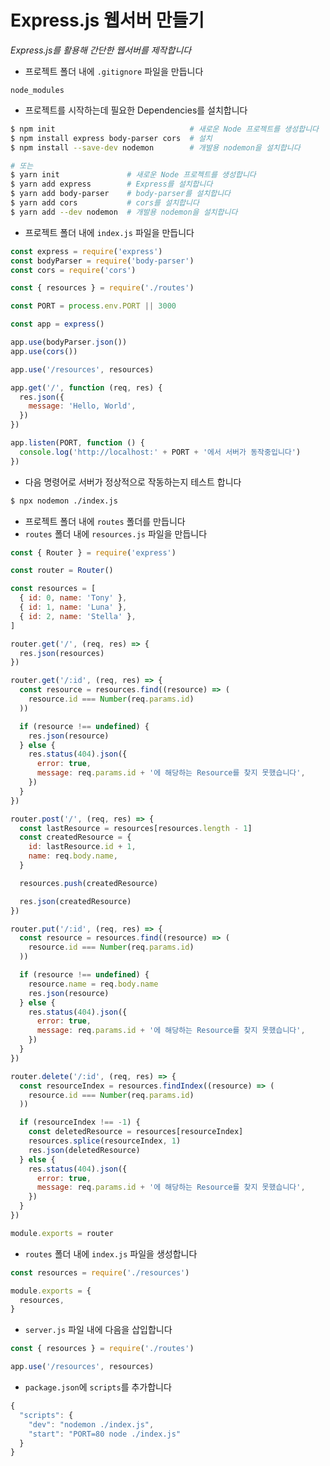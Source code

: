 # Express.js 웹서버 만들기
*Express.js를 활용해 간단한 웹서버를 제작합니다*

- 프로젝트 폴더 내에 `.gitignore` 파일을 만듭니다
```
node_modules
```

- 프로젝트를 시작하는데 필요한 Dependencies를 설치합니다
```bash
$ npm init                              # 새로운 Node 프로젝트를 생성합니다
$ npm install express body-parser cors  # 설치
$ npm install --save-dev nodemon        # 개발용 nodemon을 설치합니다

# 또는
$ yarn init               # 새로운 Node 프로젝트를 생성합니다
$ yarn add express        # Express를 설치합니다
$ yarn add body-parser    # body-parser를 설치합니다
$ yarn add cors           # cors를 설치합니다
$ yarn add --dev nodemon  # 개발용 nodemon을 설치합니다
```

- 프로젝트 폴더 내에 `index.js` 파일을 만듭니다

```javascript
const express = require('express')
const bodyParser = require('body-parser')
const cors = require('cors')

const { resources } = require('./routes')

const PORT = process.env.PORT || 3000

const app = express()

app.use(bodyParser.json())
app.use(cors())

app.use('/resources', resources)

app.get('/', function (req, res) {
  res.json({
    message: 'Hello, World',
  })
})

app.listen(PORT, function () {
  console.log('http://localhost:' + PORT + '에서 서버가 동작중입니다')
})
```

- 다음 명령어로 서버가 정상적으로 작동하는지 테스트 합니다
```bash
$ npx nodemon ./index.js
```

- 프로젝트 폴더 내에 `routes` 폴더를 만듭니다
- `routes` 폴더 내에 `resources.js` 파일을 만듭니다
```javascript
const { Router } = require('express')

const router = Router()

const resources = [
  { id: 0, name: 'Tony' },
  { id: 1, name: 'Luna' },
  { id: 2, name: 'Stella' },
]

router.get('/', (req, res) => {
  res.json(resources)
})

router.get('/:id', (req, res) => {
  const resource = resources.find((resource) => (
    resource.id === Number(req.params.id)
  ))

  if (resource !== undefined) {
    res.json(resource)
  } else {
    res.status(404).json({
      error: true,
      message: req.params.id + '에 해당하는 Resource를 찾지 못했습니다',
    })
  }
})

router.post('/', (req, res) => {
  const lastResource = resources[resources.length - 1]
  const createdResource = {
    id: lastResource.id + 1,
    name: req.body.name,
  }

  resources.push(createdResource)

  res.json(createdResource)
})

router.put('/:id', (req, res) => {
  const resource = resources.find((resource) => (
    resource.id === Number(req.params.id)
  ))

  if (resource !== undefined) {
    resource.name = req.body.name
    res.json(resource)
  } else {
    res.status(404).json({
      error: true,
      message: req.params.id + '에 해당하는 Resource를 찾지 못했습니다',
    })
  }
})

router.delete('/:id', (req, res) => {
  const resourceIndex = resources.findIndex((resource) => (
    resource.id === Number(req.params.id)
  ))

  if (resourceIndex !== -1) {
    const deletedResource = resources[resourceIndex]
    resources.splice(resourceIndex, 1)
    res.json(deletedResource)
  } else {
    res.status(404).json({
      error: true,
      message: req.params.id + '에 해당하는 Resource를 찾지 못했습니다',
    })
  }
})

module.exports = router
```

- `routes` 폴더 내에 `index.js` 파일을 생성합니다
```javascript
const resources = require('./resources')

module.exports = {
  resources,
}
```

- `server.js` 파일 내에 다음을 삽입합니다
```javascript
const { resources } = require('./routes')

app.use('/resources', resources)
```

- `package.json`에 `scripts`를 추가합니다
```javascript
{
  "scripts": {
    "dev": "nodemon ./index.js",
    "start": "PORT=80 node ./index.js"
  }
}
```
